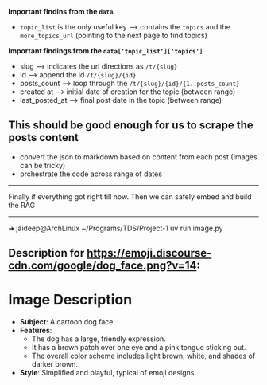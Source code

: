 **Important findins from the `data`**
- `topic_list` is the only useful key --> contains the `topics` and the `more_topics_url` (pointing to the next page to find topics)

**Important findings from the `data['topic_list']['topics']`**
- slug --> indicates the url directions as `/t/{slug}`
- id --> append the id `/t/{slug}/{id}`
- posts_count --> loop through the `/t/{slug}/{id}/{1..posts_count}`
- created at --> initial date of creation for the topic (between range)
- last_posted_at --> final post date in the topic (between range)

This should be good enough for us to scrape the posts content
---
 - convert the json to markdown based on content from each post (Images can be tricky)
 - orchestrate the code across range of dates
---
Finally if everything got right till now. Then we can safely embed and build the RAG

---


➜ jaideep@ArchLinux  ~/Programs/TDS/Project-1  uv run image.py
## Description for https://emoji.discourse-cdn.com/google/dog_face.png?v=14:
# Image Description

- **Subject**: A cartoon dog face
- **Features**:
  - The dog has a large, friendly expression.
  - It has a brown patch over one eye and a pink tongue sticking out.
  - The overall color scheme includes light brown, white, and shades of darker brown.
- **Style**: Simplified and playful, typical of emoji designs.
